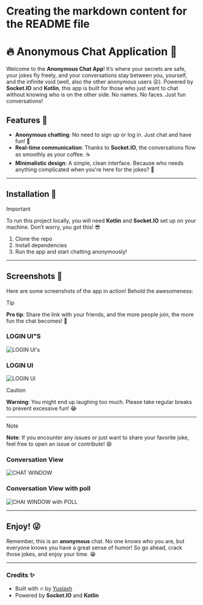 # Creating the markdown content for the README file


# 🔥 **Anonymous Chat Application** 🤫

Welcome to the **Anonymous Chat App**! It’s where your secrets are safe, your jokes fly freely, and your conversations stay between you, yourself, and the infinite void (well, also the other anonymous users 😜). Powered by **Socket.IO** and **Kotlin**, this app is built for those who just want to chat without knowing who is on the other side. No names. No faces. Just fun conversations!

## Features 🌟
- **Anonymous chatting**: No need to sign up or log in. Just chat and have fun! 💬
- **Real-time communication**: Thanks to **Socket.IO**, the conversations flow as smoothly as your coffee. ☕
- **Minimalistic design**: A simple, clean interface. Because who needs anything complicated when you're here for the jokes? 🎨

---

## Installation 🔧

> [!IMPORTANT]  
> To run this project locally, you will need **Kotlin** and **Socket.IO** set up on your machine. Don’t worry, you got this! 😎

1. Clone the repo
2. Install dependencies
3. Run the app and start chatting anonymously!

---

## Screenshots 📸

Here are some screenshots of the app in action! Behold the awesomeness:

> [!TIP]  
> **Pro tip**: Share the link with your friends, and the more people join, the more fun the chat becomes! 🎉

### LOGIN UI"S 
![LOGIN UI's](screenshot1.png)

### LOGIN UI
![LOGIN UI](screenshot2.png)

> [!CAUTION]  
> **Warning**: You might end up laughing too much. Please take regular breaks to prevent excessive fun! 😂

---

> [!NOTE]  
> **Note**: If you encounter any issues or just want to share your favorite joke, feel free to open an issue or contribute! 😄

### Conversation View
![CHAT WINDOW](screenshot3.png)

### Conversation View with poll
![CHAt WINDOW with POLL](screenshot4.png)

---

## Enjoy! 😜

Remember, this is an **anonymous** chat. No one knows who you are, but everyone knows you have a great sense of humor! So go ahead, crack those jokes, and enjoy your time. 😁

---

### Credits ✨
- Built with 🔥 by [Yuslash](https://github.com/Yuslash)
- Powered by **Socket.IO** and **Kotlin** 

